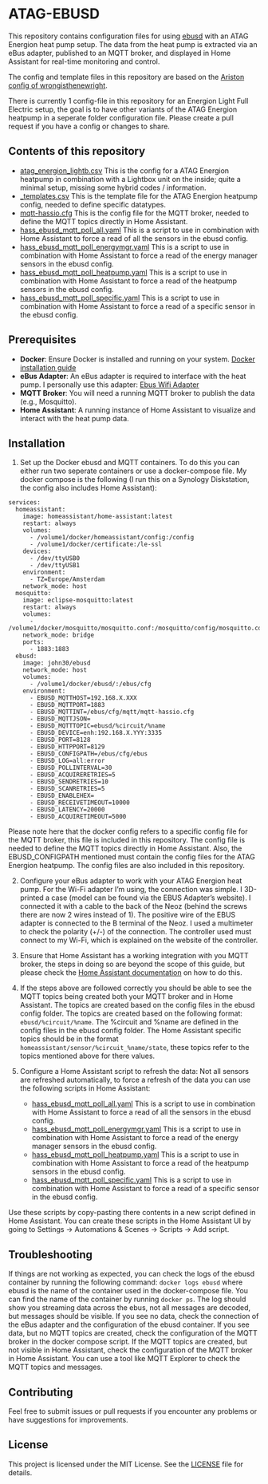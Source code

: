 # ATAG-EBUSD

This repository contains configuration files for using [ebusd](https://github.com/john30/ebusd) with an ATAG Energion heat pump setup. The data from the heat pump is extracted via an eBus adapter, published to an MQTT broker, and displayed in Home Assistant for real-time monitoring and control.

The config and template files in this repository are based on the [Ariston config of wrongisthenewright](https://github.com/wrongisthenewright/ebusd-configuration-ariston-bridgenet).

There is currently 1 config-file in this repository for an Energion Light Full Electric setup, the goal is to have other variants of the ATAG Energion heatpump in a seperate folder configuration file. Please create a pull request if you have a config or changes to share.

## Contents of this repository

- [atag_energion_lightb.csv](atag_energion_lightb/atag_energion_lightb.csv) This is the config for a ATAG Energion heatpump in combination with a Lightbox unit on the inside; quite a minimal setup, missing some hybrid codes / information.
- [\_templates.csv](atag_energion_lightb/_templates.csv) This is the template file for the ATAG Energion heatpump config, needed to define specific datatypes.
- [mqtt-hassio.cfg](mqtt-hassio.cfg) This is the config file for the MQTT broker, needed to define the MQTT topics directly in Home Assistant.
- [hass_ebusd_mqtt_poll_all.yaml](homeassistant_scripts/hass_ebusd_mqtt_poll_all.yaml) This is a script to use in combination with Home Assistant to force a read of all the sensors in the ebusd config.
- [hass_ebusd_mqtt_poll_energymgr.yaml](homeassistant_scripts/hass_ebusd_mqtt_poll_energymgr.yaml) This is a script to use in combination with Home Assistant to force a read of the energy manager sensors in the ebusd config.
- [hass_ebusd_mqtt_poll_heatpump.yaml](homeassistant_scripts/hass_ebusd_mqtt_poll_heatpump.yaml) This is a script to use in combination with Home Assistant to force a read of the heatpump sensors in the ebusd config.
- [hass_ebusd_mqtt_poll_specific.yaml](homeassistant_scripts/hass_ebusd_mqtt_poll_specific.yaml) This is a script to use in combination with Home Assistant to force a read of a specific sensor in the ebusd config.

## Prerequisites

- **Docker**: Ensure Docker is installed and running on your system. [Docker installation guide](https://docs.docker.com/get-docker/)
- **eBus Adapter**: An eBus adapter is required to interface with the heat pump. I personally use this adapter: [Ebus Wifi Adapter](https://www.elecrow.com/ebus-to-wifi-adapter-module-v5-2.html)
- **MQTT Broker**: You will need a running MQTT broker to publish the data (e.g., Mosquitto).
- **Home Assistant**: A running instance of Home Assistant to visualize and interact with the heat pump data.

## Installation

1. Set up the Docker ebusd and MQTT containers. To do this you can either run two seperate containers or use a docker-compose file. My docker compose is the following (I run this on a Synology Diskstation, the config also includes Home Assistant):

```
services:
  homeassistant:
    image: homeassistant/home-assistant:latest
    restart: always
    volumes:
      - /volume1/docker/homeassistant/config:/config
      - /volume1/docker/certificate:/le-ssl
    devices:
      - /dev/ttyUSB0
      - /dev/ttyUSB1
    environment:
      - TZ=Europe/Amsterdam
    network_mode: host
  mosquitto:
    image: eclipse-mosquitto:latest
    restart: always
    volumes:
      - /volume1/docker/mosquitto/mosquitto.conf:/mosquitto/config/mosquitto.conf
    network_mode: bridge
    ports:
      - 1883:1883
  ebusd:
    image: john30/ebusd
    network_mode: host
    volumes:
      - /volume1/docker/ebusd/:/ebus/cfg
    environment:
      - EBUSD_MQTTHOST=192.168.X.XXX
      - EBUSD_MQTTPORT=1883
      - EBUSD_MQTTINT=/ebus/cfg/mqtt/mqtt-hassio.cfg
      - EBUSD_MQTTJSON=
      - EBUSD_MQTTTOPIC=ebusd/%circuit/%name
      - EBUSD_DEVICE=enh:192.168.X.YYY:3335
      - EBUSD_PORT=8128
      - EBUSD_HTTPPORT=8129
      - EBUSD_CONFIGPATH=/ebus/cfg/ebus
      - EBUSD_LOG=all:error
      - EBUSD_POLLINTERVAL=30
      - EBUSD_ACQUIRERETRIES=5
      - EBUSD_SENDRETRIES=10
      - EBUSD_SCANRETRIES=5
      - EBUSD_ENABLEHEX=
      - EBUSD_RECEIVETIMEOUT=10000
      - EBUSD_LATENCY=20000
      - EBUSD_ACQUIRETIMEOUT=5000
```

Please note here that the docker config refers to a specific config file for the MQTT broker, this file is included in this repository. The config file is needed to define the MQTT topics directly in Home Assistant. Also, the EBUSD_CONFIGPATH mentioned must contain the config files for the ATAG Energion heatpump. The config files are also included in this repository.

2. Configure your eBus adapter to work with your ATAG Energion heat pump. For the Wi-Fi adapter I’m using, the connection was simple. I 3D-printed a case (model can be found via the EBUS Adapter’s website).
   I connected it with a cable to the back of the Neoz (behind the screws there are now 2 wires instead of 1). The positive wire of the EBUS adapter is connected to the B terminal of the Neoz. I used a multimeter to check the polarity (+/-) of the connection. The controller used must connect to my Wi-Fi, which is explained on the website of the controller.

3. Ensure that Home Assistant has a working integration with you MQTT broker, the steps in doing so are beyond the scope of this guide, but please check the [Home Assistant documentation](https://www.home-assistant.io/integrations/mqtt/) on how to do this.

4. If the steps above are followed correctly you should be able to see the MQTT topics being created both your MQTT broker and in Home Assistant. The topics are created based on the config files in the ebusd config folder. The topics are created based on the following format: `ebusd/%circuit/%name`. The %circuit and %name are defined in the config files in the ebusd config folder. The Home Assistant specific topics should be in the format `homeassistant/sensor/%circuit_%name/state`, these topics refer to the topics mentioned above for there values.

5. Configure a Home Assistant script to refresh the data:
   Not all sensors are refreshed automatically, to force a refresh of the data you can use the following scripts in Home Assistant:
   - [hass_ebusd_mqtt_poll_all.yaml](homeassistant_scripts/hass_ebusd_mqtt_poll_all.yaml) This is a script to use in combination with Home Assistant to force a read of all the sensors in the ebusd config.
   - [hass_ebusd_mqtt_poll_energymgr.yaml](homeassistant_scripts/hass_ebusd_mqtt_poll_energymgr.yaml) This is a script to use in combination with Home Assistant to force a read of the energy manager sensors in the ebusd config.
   - [hass_ebusd_mqtt_poll_heatpump.yaml](homeassistant_scripts/hass_ebusd_mqtt_poll_heatpump.yaml) This is a script to use in combination with Home Assistant to force a read of the heatpump sensors in the ebusd config.
   - [hass_ebusd_mqtt_poll_specific.yaml](homeassistant_scripts/hass_ebusd_mqtt_poll_specific.yaml) This is a script to use in combination with Home Assistant to force a read of a specific sensor in the ebusd config.

Use these scripts by copy-pasting there contents in a new script defined in Home Assistant. You can create these scripts in the Home Assistant UI by going to Settings -> Automations & Scenes -> Scripts -> Add script.

## Troubleshooting

If things are not working as expected, you can check the logs of the ebusd container by running the following command:
`docker logs ebusd` where ebusd is the name of the container used in the docker-compose file. You can find the name of the container by running `docker ps`.
The log should show you streaming data across the ebus, not all messages are decoded, but messages should be visible. If you see no data, check the connection of the eBus adapter and the configuration of the ebusd container.
If you see data, but no MQTT topics are created, check the configuration of the MQTT broker in the docker compose script. If the MQTT topics are created, but not visible in Home Assistant, check the configuration of the MQTT broker in Home Assistant.
You can use a tool like MQTT Explorer to check the MQTT topics and messages.

## Contributing

Feel free to submit issues or pull requests if you encounter any problems or have suggestions for improvements.

## License

This project is licensed under the MIT License. See the [LICENSE](LICENSE) file for details.
